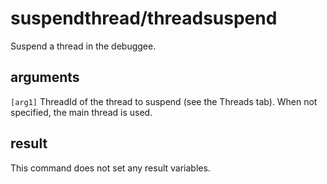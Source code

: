 # suspendthread/threadsuspend

Suspend a thread in the debuggee.

## arguments

`[arg1]` ThreadId of the thread to suspend (see the Threads tab). When not specified, the main thread is used.

## result

This command does not set any result variables.
